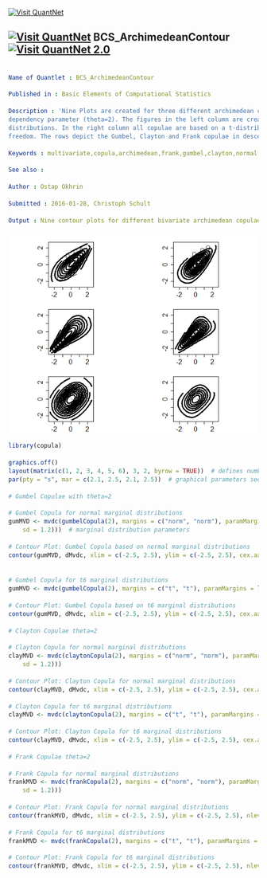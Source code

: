 
[<img src="https://github.com/QuantLet/Styleguide-and-FAQ/blob/master/pictures/banner.png" width="880" alt="Visit QuantNet">](http://quantlet.de/index.php?p=info)

## [<img src="https://github.com/QuantLet/Styleguide-and-Validation-procedure/blob/master/pictures/qloqo.png" alt="Visit QuantNet">](http://quantlet.de/) **BCS_ArchimedeanContour** [<img src="https://github.com/QuantLet/Styleguide-and-Validation-procedure/blob/master/pictures/QN2.png" width="60" alt="Visit QuantNet 2.0">](http://quantlet.de/d3/ia)

```yaml

Name of Quantlet : BCS_ArchimedeanContour

Published in : Basic Elements of Computational Statistics

Description : 'Nine Plots are created for three different archimedean copulae with the same
dependency parameter (theta=2). The figures in the left column are created based on normal marginal
distributions. In the right column all copulae are based on a t-distribution with six degrees of
freedom. The rows depict the Gumbel, Clayton and Frank copulae in descending order.'

Keywords : multivariate,copula,archimedean,frank,gumbel,clayton,normal, student,distribution

See also :

Author : Ostap Okhrin

Submitted : 2016-01-28, Christoph Schult

Output : Nine contour plots for different bivariate archimedean copulae and marginal distributions.

```

![Picture1](BCS_ArchimedeanContour.png)


```r
library(copula)

graphics.off()
layout(matrix(c(1, 2, 3, 4, 5, 6), 3, 2, byrow = TRUE))  # defines number of plots and their respective positions
par(pty = "s", mar = c(2.1, 2.5, 2.1, 2.5))  # graphical parameters see ?par()

# Gumbel Copulae with theta=2

# Gumbel Copula for normal marginal distributions
gumMVD <- mvdc(gumbelCopula(2), margins = c("norm", "norm"), paramMargins = list(list(mean = 0, sd = 1.2), list(mean = 0, 
    sd = 1.2)))  # marginal distribution parameters

# Contour Plot: Gumbel Copula based on normal marginal distributions
contour(gumMVD, dMvdc, xlim = c(-2.5, 2.5), ylim = c(-2.5, 2.5), cex.axis = 1.5, labcex = 1.5, lwd = 3)  # random variables


# Gumbel Copula for t6 marginal distributions
gumMVD <- mvdc(gumbelCopula(2), margins = c("t", "t"), paramMargins = list(list(df = 6), list(df = 6)))  # marginal distribution parameter

# Contour Plot: Gumbel Copula based on t6 marginal distributions
contour(gumMVD, dMvdc, xlim = c(-2.5, 2.5), ylim = c(-2.5, 2.5), cex.axis = 1.5, labcex = 1.5, lwd = 3)

# Clayton Copulae theta=2

# Clayton Copula for normal marginal distributions
clayMVD <- mvdc(claytonCopula(2), margins = c("norm", "norm"), paramMargins = list(list(mean = 0, sd = 1.2), list(mean = 0, 
    sd = 1.2)))

# Contour Plot: Clayton Copula for normal marginal distributions
contour(clayMVD, dMvdc, xlim = c(-2.5, 2.5), ylim = c(-2.5, 2.5), cex.axis = 1.5, labcex = 1.5, lwd = 3)

# Clayton Copula for t6 marginal distributions
clayMVD <- mvdc(claytonCopula(2), margins = c("t", "t"), paramMargins = list(list(df = 6), list(df = 6)))

# Contour Plot: Clayton Copula for t6 marginal distributions
contour(clayMVD, dMvdc, xlim = c(-2.5, 2.5), ylim = c(-2.5, 2.5), cex.axis = 1.5, labcex = 1.5, lwd = 3)

# Frank Copulae theta=2

# Frank Copula for normal marginal distributions
frankMVD <- mvdc(frankCopula(2), margins = c("norm", "norm"), paramMargins = list(list(mean = 0, sd = 1.2), list(mean = 0, 
    sd = 1.2)))

# Contour Plot: Frank Copula for normal marginal distributions
contour(frankMVD, dMvdc, xlim = c(-2.5, 2.5), ylim = c(-2.5, 2.5), nlevels = 10, cex.axis = 1.5, labcex = 1.5, lwd = 3)

# Frank Copula for t6 marginal distributions
frankMVD <- mvdc(frankCopula(2), margins = c("t", "t"), paramMargins = list(list(df = 6), list(df = 6)))

# Contour Plot: Frank Copula for t6 marginal distributions
contour(frankMVD, dMvdc, xlim = c(-2.5, 2.5), ylim = c(-2.5, 2.5), nlevels = 10, cex.axis = 1.5, labcex = 1.5, lwd = 3)
```

